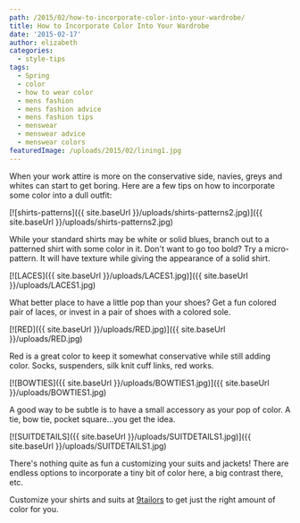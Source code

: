 ```yaml
---
path: /2015/02/how-to-incorporate-color-into-your-wardrobe/
title: How to Incorporate Color Into Your Wardrobe
date: '2015-02-17'
author: elizabeth
categories:
  - style-tips
tags:
  - Spring
  - color
  - how to wear color
  - mens fashion
  - mens fashion advice
  - mens fashion tips
  - menswear
  - menswear advice
  - menswear colors
featuredImage: /uploads/2015/02/lining1.jpg
---
```


When your work attire is more on the conservative side, navies, greys and whites can start to get boring. Here are a few tips on how to incorporate some color into a dull outfit:

[![shirts-patterns]({{ site.baseUrl }}/uploads/shirts-patterns2.jpg)]({{ site.baseUrl }}/uploads/shirts-patterns2.jpg)

While your standard shirts may be white or solid blues, branch out to a patterned shirt with some color in it. Don't want to go too bold? Try a micro-pattern. It will have texture while giving the appearance of a solid shirt.

[![LACES]({{ site.baseUrl }}/uploads/LACES1.jpg)]({{ site.baseUrl }}/uploads/LACES1.jpg)

What better place to have a little pop than your shoes? Get a fun colored pair of laces, or invest in a pair of shoes with a colored sole.

[![RED]({{ site.baseUrl }}/uploads/RED.jpg)]({{ site.baseUrl }}/uploads/RED.jpg)

Red is a great color to keep it somewhat conservative while still adding color. Socks, suspenders, silk knit cuff links, red works.

[![BOWTIES]({{ site.baseUrl }}/uploads/BOWTIES1.jpg)]({{ site.baseUrl }}/uploads/BOWTIES1.jpg)

A good way to be subtle is to have a small accessory as your pop of color. A tie, bow tie, pocket square...you get the idea.

[![SUITDETAILS]({{ site.baseUrl }}/uploads/SUITDETAILS1.jpg)]({{ site.baseUrl }}/uploads/SUITDETAILS1.jpg)

There's nothing quite as fun a customizing your suits and jackets! There are endless options to incorporate a tiny bit of color here, a big contrast there, etc.

Customize your shirts and suits at [9tailors](www.9tailors.com) to get just the right amount of color for you.
